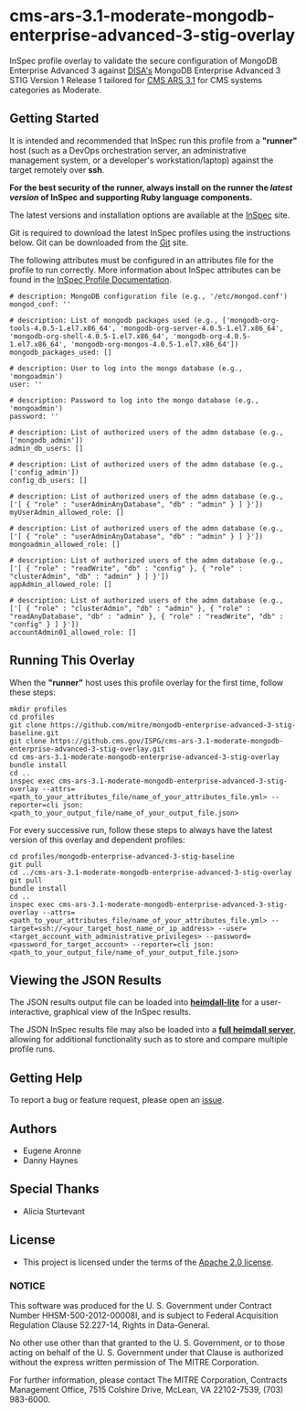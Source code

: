 # cms-ars-3.1-moderate-mongodb-enterprise-advanced-3-stig-overlay

InSpec profile overlay to validate the secure configuration of MongoDB Enterprise Advanced 3 against [DISA's](https://iase.disa.mil/stigs/Pages/index.aspx) MongoDB Enterprise Advanced 3 STIG Version 1 Release 1 tailored for [CMS ARS 3.1](https://www.cms.gov/Research-Statistics-Data-and-Systems/CMS-Information-Technology/InformationSecurity/Info-Security-Library-Items/ARS-31-Publication.html) for CMS systems categories as Moderate.

## Getting Started

It is intended and recommended that InSpec run this profile from a __"runner"__ host (such as a DevOps orchestration server, an administrative management system, or a developer's workstation/laptop) against the target remotely over __ssh__.

__For the best security of the runner, always install on the runner the _latest version_ of InSpec and supporting Ruby language components.__ 

The latest versions and installation options are available at the [InSpec](http://inspec.io/) site.

Git is required to download the latest InSpec profiles using the instructions below. Git can be downloaded from the [Git](https://git-scm.com/book/en/v2/Getting-Started-Installing-Git) site. 

The following attributes must be configured in an attributes file for the profile to run correctly. More information about InSpec attributes can be found in the [InSpec Profile Documentation](https://www.inspec.io/docs/reference/profiles/).

```
# description: MongoDB configuration file (e.g., '/etc/mongod.conf')
mongod_conf: ''

# description: List of mongodb packages used (e.g., ['mongodb-org-tools-4.0.5-1.el7.x86_64', 'mongodb-org-server-4.0.5-1.el7.x86_64', 'mongodb-org-shell-4.0.5-1.el7.x86_64', 'mongodb-org-4.0.5-1.el7.x86_64', 'mongodb-org-mongos-4.0.5-1.el7.x86_64'])
mongodb_packages_used: []
  
# description: User to log into the mongo database (e.g., 'mongoadmin')
user: ''

# description: Password to log into the mongo database (e.g., 'mongoadmin')
password: ''

# description: List of authorized users of the admn database (e.g., ['mongodb_admin'])
admin_db_users: []

# description: List of authorized users of the admn database (e.g., ['config_admin'])
config_db_users: []

# description: List of authorized users of the admn database (e.g., ['[ { "role" : "userAdminAnyDatabase", "db" : "admin" } ] }'])
myUserAdmin_allowed_role: []

# description: List of authorized users of the admn database (e.g., ['[ { "role" : "userAdminAnyDatabase", "db" : "admin" } ] }'])
mongoadmin_allowed_role: []

# description: List of authorized users of the admn database (e.g., ['[ { "role" : "readWrite", "db" : "config" }, { "role" : "clusterAdmin", "db" : "admin" } ] }'])
appAdmin_allowed_role: []

# description: List of authorized users of the admn database (e.g., ['[ { "role" : "clusterAdmin", "db" : "admin" }, { "role" : "readAnyDatabase", "db" : "admin" }, { "role" : "readWrite", "db" : "config" } ] }'])
accountAdmin01_allowed_role: []
```

## Running This Overlay
When the __"runner"__ host uses this profile overlay for the first time, follow these steps: 

```
mkdir profiles
cd profiles
git clone https://github.com/mitre/mongodb-enterprise-advanced-3-stig-baseline.git
git clone https://github.cms.gov/ISPG/cms-ars-3.1-moderate-mongodb-enterprise-advanced-3-stig-overlay.git
cd cms-ars-3.1-moderate-mongodb-enterprise-advanced-3-stig-overlay
bundle install
cd ..
inspec exec cms-ars-3.1-moderate-mongodb-enterprise-advanced-3-stig-overlay --attrs=<path_to_your_attributes_file/name_of_your_attributes_file.yml> --reporter=cli json:<path_to_your_output_file/name_of_your_output_file.json>
```

For every successive run, follow these steps to always have the latest version of this overlay and dependent profiles:

```
cd profiles/mongodb-enterprise-advanced-3-stig-baseline
git pull
cd ../cms-ars-3.1-moderate-mongodb-enterprise-advanced-3-stig-overlay
git pull
bundle install
cd ..
inspec exec cms-ars-3.1-moderate-mongodb-enterprise-advanced-3-stig-overlay --attrs=<path_to_your_attributes_file/name_of_your_attributes_file.yml> --target=ssh://<your_target_host_name_or_ip_address> --user=<target_account_with_administrative_privileges> --password=<password_for_target_account> --reporter=cli json:<path_to_your_output_file/name_of_your_output_file.json>
```

## Viewing the JSON Results

The JSON results output file can be loaded into __[heimdall-lite](https://mitre.github.io/heimdall-lite/)__ for a user-interactive, graphical view of the InSpec results. 

The JSON InSpec results file may also be loaded into a __[full heimdall server](https://github.com/mitre/heimdall)__, allowing for additional functionality such as to store and compare multiple profile runs.

## Getting Help
To report a bug or feature request, please open an [issue](https://github.cms.gov/ISPG/cms-ars-3.1-moderate-mongodb-enterprise-advanced-3-stig-overlay/issues/new).

## Authors
* Eugene Aronne
* Danny Haynes

## Special Thanks
* Alicia Sturtevant

## License
* This project is licensed under the terms of the [Apache 2.0 license](https://www.apache.org/licenses/LICENSE-2.0).

### NOTICE  

This software was produced for the U. S. Government under Contract Number HHSM-500-2012-00008I, and is subject to Federal Acquisition Regulation Clause 52.227-14, Rights in Data-General.  

No other use other than that granted to the U. S. Government, or to those acting on behalf of the U. S. Government under that Clause is authorized without the express written permission of The MITRE Corporation.

For further information, please contact The MITRE Corporation, Contracts Management Office, 7515 Colshire Drive, McLean, VA  22102-7539, (703) 983-6000.
